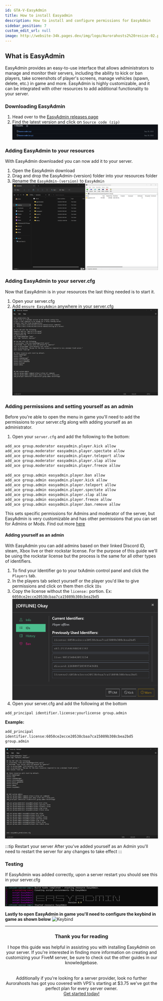```yaml
---
id: GTA-V-EasyAdmin
title: How to install Easyadmin
description: How to install and configure permissions for EasyAdmin
sidebar_position: 7
custom_edit_url: null
image: http://website-34k.pages.dev/img/logo/Aurorahosts2%20resize-02.png
---
```


## What is EasyAdmin
EasyAdmin provides an easy-to-use interface that allows administrators to manage and monitor their servers,
including the ability to kick or ban players,
take screenshots of player's screens,
manage vehicles (spawn, delete, etc.)
in game and more. EasyAdmin is highly customizable,
and it can be integrated with other resources to add additional functionality to your server.

### Downloading EasyAdmin
1. Head over to the [EasyAdmin releases page](https://github.com/Blumlaut/EasyAdmin/releases/tag/6.91)
2. Find the latest version and click on `Source code (zip)`
![EasyAdmin github download](../../images/VPS/EasyAdmin/1_git.png)

### Adding EasyAdmin to your resources

With EasyAdmin downloaded you can now add it to your server.

1. Open the EasyAdmin download
2. Drag and drop the EasyAdmin-(version) folder into your resources folder
3. Rename the `EasyAdmin-(version)` to `EasyAdmin`
![Adding EasyAdmin to your resources](../../images/VPS/EasyAdmin/2_Adding_resource.gif)

### Adding EasyAdmin to your server.cfg

Now that EasyAdmin is in your resources the last thing needed is to start it.

1. Open your server.cfg 
2. Add `ensure EasyAdmin` anywhere in your server.cfg
![EasyAdmin added to server.cfg](../../images/VPS/EasyAdmin/3_EasyAdmin_servercfg.gif)

### Adding permissions and setting yourself as an admin

Before you're able to open the menu in game you'll need to add the permissions to your server.cfg along with adding yourself as an administrator.

1. Open your `server.cfg` and add the following to the bottom:
```editorconfig
add_ace group.moderator easyadmin.player.kick allow
add_ace group.moderator easyadmin.player.spectate allow
add_ace group.moderator easyadmin.player.teleport allow
add_ace group.moderator easyadmin.player.slap allow
add_ace group.moderator easyadmin.player.freeze allow

add_ace group.admin easyadmin.player.ban allow
add_ace group.admin easyadmin.player.kick allow
add_ace group.admin easyadmin.player.teleport allow
add_ace group.admin easyadmin.player.spectate allow
add_ace group.admin easyadmin.player.slap allow
add_ace group.admin easyadmin.player.freeze allow
add_ace group.admin easyadmin.player.ban.remove	allow
```
This sets specific permissions for Admins and moderator of the server, but EasyAdmin is very customizable and has other permissions that you can set for Admins or Mods. Find out more [here](https://easyadmin.readthedocs.io/en/latest/permissions/)

#### Adding yourself as an admin

With EasyAdmin you can add admins based on their linked Discord ID, steam, Xbox live or their rockstar license. For the purpose of this guide we'll be using the rockstar license but the process is the same for all other types of identifiers.

1. To find your Identifier go to your txAdmin control panel and click the `Players` tab.
2. In the players tab select yourself or the player you'd like to give permissions and click on them then click `IDs`
3. Copy the license without the `license:` portion. Ex: `6050ce2ecce20538cbaa7ca15089b308cbea2bd5`
![Identifiers](../../images/VPS/EasyAdmin/5_Identifiers.png)
4. Open your server.cfg and add the following at the bottom
```editorconfig
add_principal identifier.license:yourlicense group.admin
```
**Example:**
```editorconfig
add_principal identifier.license:6050ce2ecce20538cbaa7ca15089b308cbea2bd5 group.admin
```
![Adding perms](../../images/VPS/EasyAdmin/6_Permissions.gif)

:::tip Restart your server
After you've added yourself as an Admin you'll need to restart the server for any changes to take effect
:::

### Testing
If EasyAdmin was added correctly, upon a server restart you should see this in your server.cfg

![EasyAdmin started](../../images/VPS/EasyAdmin/4_EasyAdmin%20started.png)

**Lastly to open EasyAdmin in game  you'll need to configure the keybind in game as shown below**
![Keybind](../../images/VPS/EasyAdmin/7_keybind.gif)

---
<center><bold><h3>Thank you for reading</h3></bold></center>

<center>I hope this guide was helpful in assisting you with installing EasyAdmin on your server. If you're interested in finding more information on creating and customizing your FiveM server, be sure to check out the other guides in our knowledgebase.</center>
<br></br>
<center>Additionally if you're looking for a server provider, look no further Aurorahosts has got you covered with VPS's starting at $3.75 we've got the perfect plan for every server owner.</center> 
<center><a href="https://aurorahosts.com/vps">Get started today!</a></center>


